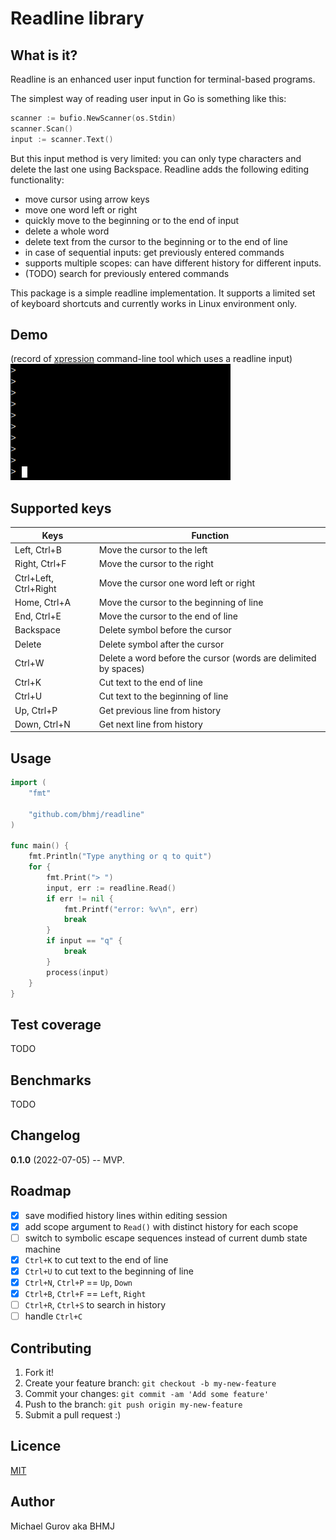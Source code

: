 # Readline library

## What is it?

Readline is an enhanced user input function for terminal-based programs.  

The simplest way of reading user input in Go is something like this:  
```Go
scanner := bufio.NewScanner(os.Stdin)
scanner.Scan()
input := scanner.Text()
```
But this input method is very limited: you can only type characters and delete the last one using Backspace. Readline adds the following editing functionality:  
* move cursor using arrow keys
* move one word left or right
* quickly move to the beginning or to the end of input
* delete a whole word
* delete text from the cursor to the beginning or to the end of line
* in case of sequential inputs: get previously entered commands
* supports multiple scopes: can have different history for different inputs.
* (TODO) search for previously entered commands

This package is a simple readline implementation. It supports a limited set of keyboard shortcuts and currently works in Linux environment only.

## Demo
(record of [xpression](https://github.com/bhmj/xpression) command-line tool which uses a readline input)
![](https://github.com/bhmj/readline/blob/master/demo.gif)

## Supported keys

Keys | Function
---|---
Left, Ctrl+B | Move the cursor to the left
Right, Ctrl+F | Move the cursor to the right
Ctrl+Left, Ctrl+Right | Move the cursor one word left or right
Home, Ctrl+A | Move the cursor to the beginning of line
End, Ctrl+E |  Move the cursor to the end of line
Backspace | Delete symbol before the cursor
Delete | Delete symbol after the cursor
Ctrl+W | Delete a word before the cursor (words are delimited by spaces)
Ctrl+K | Cut text to the end of line
Ctrl+U | Cut text to the beginning of line
Up, Ctrl+P | Get previous line from history
Down, Ctrl+N | Get next line from history

## Usage

```Go
import (
    "fmt"

    "github.com/bhmj/readline"
)

func main() {
    fmt.Println("Type anything or q to quit")
    for {
        fmt.Print("> ")
        input, err := readline.Read()
        if err != nil {
            fmt.Printf("error: %v\n", err)
            break
        }
        if input == "q" {
            break
        }
        process(input)
    }
}
```

## Test coverage

TODO

## Benchmarks

TODO

## Changelog

**0.1.0** (2022-07-05) -- MVP.

## Roadmap

- [x] save modified history lines within editing session
- [x] add scope argument to `Read()` with distinct history for each scope
- [ ] switch to symbolic escape sequences instead of current dumb state machine
- [x] `Ctrl+K` to cut text to the end of line
- [x] `Ctrl+U` to cut text to the beginning of line
- [x] `Ctrl+N`, `Ctrl+P` == `Up`, `Down`
- [x] `Ctrl+B`, `Ctrl+F` == `Left`, `Right`
- [ ] `Ctrl+R`, `Ctrl+S` to search in history
- [ ] handle `Ctrl+C`

## Contributing

1. Fork it!
2. Create your feature branch: `git checkout -b my-new-feature`
3. Commit your changes: `git commit -am 'Add some feature'`
4. Push to the branch: `git push origin my-new-feature`
5. Submit a pull request :)

## Licence

[MIT](http://opensource.org/licenses/MIT)

## Author

Michael Gurov aka BHMJ

